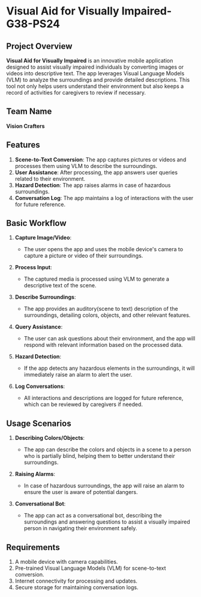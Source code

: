# Visual Aid for Visually Impaired-G38-PS24

## Project Overview
**Visual Aid for Visually Impaired** is an innovative mobile application designed to assist visually impaired individuals by converting images or videos into descriptive text. The app leverages Visual Language Models (VLM) to analyze the surroundings and provide detailed descriptions. This tool not only helps users understand their environment but also keeps a record of activities for caregivers to review if necessary.

## Team Name
**Vision Crafters**

## Features
1. **Scene-to-Text Conversion**: The app captures pictures or videos and processes them using VLM to describe the surroundings.
2. **User Assistance**: After processing, the app answers user queries related to their environment.
3. **Hazard Detection**: The app raises alarms in case of hazardous surroundings.
4. **Conversation Log**: The app maintains a log of interactions with the user for future reference.

## Basic Workflow

1. **Capture Image/Video**:
    - The user opens the app and uses the mobile device's camera to capture a picture or video of their surroundings.
  
2. **Process Input**:
    - The captured media is processed using VLM to generate a descriptive text of the scene.

3. **Describe Surroundings**:
    - The app provides an auditory(scene to text) description of the surroundings, detailing colors, objects, and other relevant features.

4. **Query Assistance**:
    - The user can ask questions about their environment, and the app will respond with relevant information based on the processed data.

5. **Hazard Detection**:
    - If the app detects any hazardous elements in the surroundings, it will immediately raise an alarm to alert the user.

6. **Log Conversations**:
    - All interactions and descriptions are logged for future reference, which can be reviewed by caregivers if needed.

## Usage Scenarios
1. **Describing Colors/Objects**:
    - The app can describe the colors and objects in a scene to a person who is partially blind, helping them to better understand their surroundings.

2. **Raising Alarms**:
    - In case of hazardous surroundings, the app will raise an alarm to ensure the user is aware of potential dangers.

3. **Conversational Bot**:
    - The app can act as a conversational bot, describing the surroundings and answering questions to assist a visually impaired person in navigating their environment safely.

## Requirements
1. A mobile device with camera capabilities.
2. Pre-trained Visual Language Models (VLM) for scene-to-text conversion.
3. Internet connectivity for processing and updates.
4. Secure storage for maintaining conversation logs.


